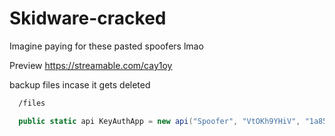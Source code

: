 # Skidware-cracked

Imagine paying for these pasted spoofers lmao

Preview
https://streamable.com/cay1oy

backup files incase it gets deleted
```bash
  /files
```
```csharp
  public static api KeyAuthApp = new api("Spoofer", "VtOKh9YHiV", "1a85a6781886061004c65a34bd92b608ce34ae428f8be74aa6af11e17c73eb1c", "1.4");
```

